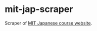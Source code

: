 mit-jap-scraper
===============

Scraper of [MIT Japanese course website](http://web.mit.edu/21f.500/www/). 
